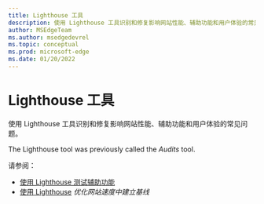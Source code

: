 ```yaml
---
title: Lighthouse 工具
description: 使用 Lighthouse 工具识别和修复影响网站性能、辅助功能和用户体验的常见问题。
author: MSEdgeTeam
ms.author: msedgedevrel
ms.topic: conceptual
ms.prod: microsoft-edge
ms.date: 01/20/2022
---
```

# <a name="lighthouse-tool"></a>Lighthouse 工具

使用 Lighthouse 工具识别和修复影响网站性能、辅助功能和用户体验的常见问题。

The Lighthouse tool was previously called the _Audits_ tool.

请参阅：
* [使用 Lighthouse 测试辅助功能](../accessibility/lighthouse.md)
* [使用 Lighthouse](../speed/get-started.md#establish-a-baseline) _优化网站速度中建立基线_
